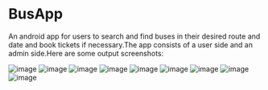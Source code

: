 # BusApp
An android app for users to search and find buses in their desired route and date and book tickets if necessary.The app consists of a user side and an admin side.Here are some output screenshots:


![image](https://github.com/AshwinSaji10/BusApp/assets/118591685/ae80b911-ed73-4f1f-bbb3-c48d7c46724e) ![image](https://github.com/AshwinSaji10/BusApp/assets/118591685/24389e52-e663-4b3a-a284-a4dad5800a81) ![image](https://github.com/AshwinSaji10/BusApp/assets/118591685/12799af6-b84a-4d60-945e-d9671194e754) ![image](https://github.com/AshwinSaji10/BusApp/assets/118591685/059262cd-ea06-4bf2-9a5a-f0bc0d939274) ![image](https://github.com/AshwinSaji10/BusApp/assets/118591685/e8e88883-05c3-4134-a28c-2009fd02adae) ![image](https://github.com/AshwinSaji10/BusApp/assets/118591685/79f40e2e-f138-458d-9a61-6d7760d714c2) ![image](https://github.com/AshwinSaji10/BusApp/assets/118591685/96a14485-0df5-4378-9865-776e7f69bd3b) ![image](https://github.com/AshwinSaji10/BusApp/assets/118591685/2fd5652c-92d7-4076-b50b-8782abec836f) ![image](https://github.com/AshwinSaji10/BusApp/assets/118591685/b5e791f7-66c3-499f-b081-4f876b6e558a)














